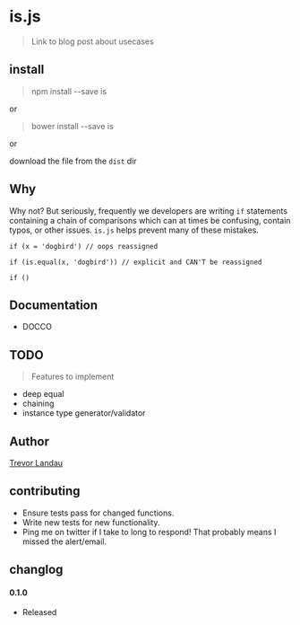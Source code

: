 # is.js
> Link to blog post about usecases

## install
> npm install --save is

or

> bower install --save is

or

download the file from the `dist` dir

## Why
Why not? But seriously, frequently we developers are writing `if` statements containing a chain of comparisons which can at times be confusing, contain typos, or other issues. `is.js` helps prevent many of these mistakes.

```
if (x = 'dogbird') // oops reassigned

if (is.equal(x, 'dogbird')) // explicit and CAN'T be reassigned
```  

```
if ()
```

## Documentation
- DOCCO

## TODO
> Features to implement

- deep equal
- chaining
- instance type generator/validator

## Author
[Trevor Landau](http://trevorlandau.net)

## contributing
- Ensure tests pass for changed functions.
- Write new tests for new functionality.
- Ping me on twitter if I take to long to respond! That probably means I missed the alert/email.

## changlog
#### 0.1.0
- Released